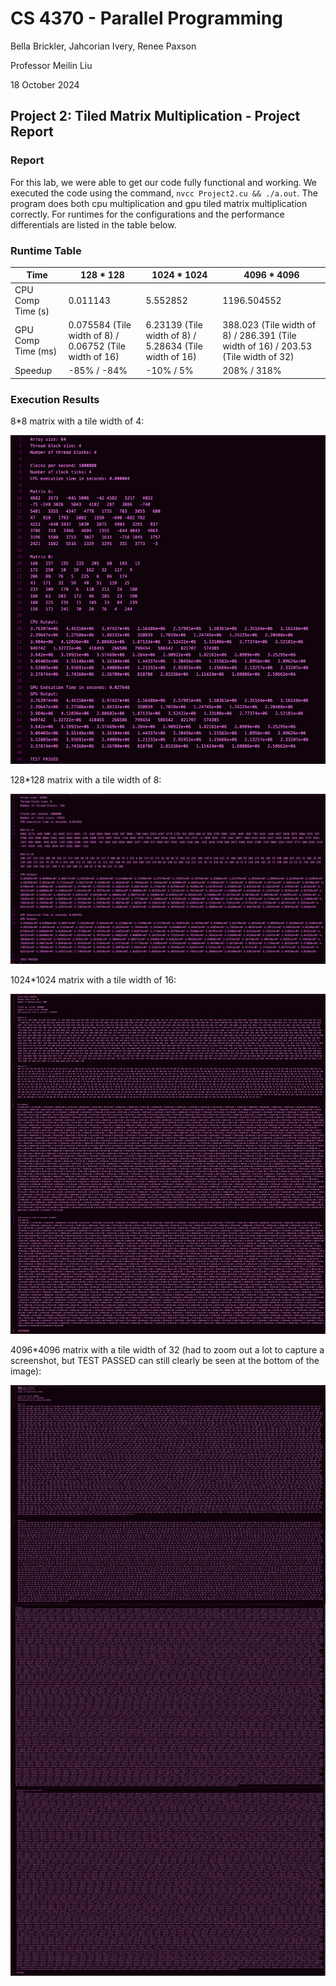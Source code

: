 # CS 4370 - Parallel Programming
Bella Brickler, Jahcorian Ivery, Renee Paxson

Professor Meilin Liu

18 October 2024

## Project 2: Tiled Matrix Multiplication - Project Report

### Report
For this lab, we were able to get our code fully functional and working. We executed the code using the command, `nvcc Project2.cu && ./a.out`. The program does both cpu multiplication and gpu tiled matrix multiplication correctly. For runtimes for the configurations and the performance differentials are listed in the table below. 

### Runtime Table

Time | 128 * 128 | 1024 * 1024 | 4096 * 4096
-----|-----------|-------------|-------------|
CPU Comp Time (s) | 0.011143 | 5.552852 | 1196.504552 |
GPU Comp Time (ms) | 0.075584 (Tile width of 8) / 0.06752 (Tile width of 16) | 6.23139 (Tile width of 8) / 5.28634 (Tile width of 16) | 388.023 (Tile width of 8) / 286.391 (Tile width of 16) / 203.53 (Tile width of 32) |
Speedup | -85% / -84% | -10% / 5% | 208% / 318%

### Execution Results
8*8 matrix with a tile width of 4:

![8*8 matrix with a tile width of 4](./images/8matrix-4tile-output.png)

128*128 matrix with a tile width of 8:

![128*128 matrix with a tile width of 8](./images/128matrix-8tile-output.png)

1024*1024 matrix with a tile width of 16:

![1024*1024 matrix with a tile width of 16](./images/1024matrix-16tile-output.JPG)

4096*4096 matrix with a tile width of 32 (had to zoom out a lot to capture a screenshot, but TEST PASSED can still clearly be seen at the bottom of the image):

![4096*4096 matrix with a tile width of 32](./images/4096matrix-32tile-outtput.JPG)